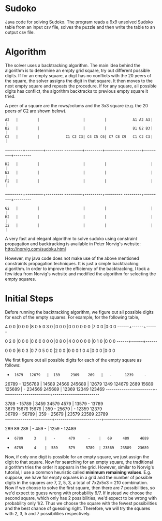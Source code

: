 Sudoko
======

Java code for solving Sudoko. The program reads a 9x9 unsolved Sudoko table from an input csv file, solves the puzzle and then write the table to an output csv file.

Algorithm
=========

The solver uses a backtracking algorithm. The main idea behind the algorithm is to determine an empty grid square, try out different possible digits. If for an empty square, a digit has no conflicts with the 20 peers of the square, the solver assigns the digit in that square. It then  moves to the next empty square and repeats the procedure. If for any square, all possible digits has conflict, the algorithm backtracks to previous empty square it tried. 

A peer of a square are the rows/colums and the 3x3 square (e.g. the 20 peers of C2 are shown below).

    A2   |         |                    |         |            A1 A2 A3|         |         
    B2   |         |                    |         |            B1 B2 B3|         |         
    C2   |         |            C1 C2 C3| C4 C5 C6| C7 C8 C9   C1 C2 C3|         |         
---------+---------+---------  ---------+---------+---------  ---------+---------+---------

    D2   |         |                    |         |                    |         |         
    E2   |         |                    |         |                    |         |         
    F2   |         |                    |         |                    |         |         
---------+---------+---------  ---------+---------+---------  ---------+---------+---------

    G2   |         |                    |         |                    |         |         
    H2   |         |                    |         |                    |         |         
    I2   |         |                    |         |                    |         |         

A very fast and elegant algorithm to solve sudoko using constraint propagation and backtracking is available in Peter Norvig's website:
http://norvig.com/sudoku.html

However, my java code does not make use of the above mentioned constraints propagation techniques. It is just a simple backtracking algorithm. In order to improve the efficiency of the backtracking, I took a few idea from Norvig's website and modified the algorithm for selecting the empty squares.

Initial Steps
=============

Before running the backtracking algorithm, we figure out all possible digits for each of the empty squares. For example, for the following table,

4 0 0 |0 0 0 |8 0 5 
0 3 0 |0 0 0 |0 0 0 
0 0 0 |7 0 0 |0 0 0 
------+------+------

0 2 0 |0 0 0 |0 6 0 
0 0 0 |0 8 0 |4 0 0 
0 0 0 |0 1 0 |0 0 0 
------+------+------

0 0 0 |6 0 3 |0 7 0 
5 0 0 |2 0 0 |0 0 0 
1 0 4 |0 0 0 |0 0 0 

We first figure out all possible digits for each of the empty square as follows:

  -      1679   12679   |  139     2369    269   |   -      1239     -    
 26789     -    1256789 | 14589   24569   245689 | 12679    1249   124679 
  2689   15689   125689 |   -     234569  245689 | 12369   12349   123469 
------------------------+------------------------+------------------------

  3789     -     15789  |  3459   34579    4579  | 13579     -     13789  
  3679   15679   15679  |  359      -     25679  |   -     12359   12379  
 36789     -     56789  |  359      -     25679  | 23579   23589   23789  
------------------------+------------------------+------------------------

  289      89     289   |   -      459      -    |  1259     -     12489  
   -      6789     3    |   -      479      -    |   69     489     4689  
   -      6789     4    |  589     579     5789  | 23569   23589   23689  
   
Now, if only one digit is possible for an empty square, we just assign the digit to that square. Now for searching for an empty square, the traditional algorithm tries the order it appears in the grid. However, similar to Norvig's tutorial, I use a common heuristic called **minimum remaining values**. E.g. suppose, we have for empty squares in a grid and the number of possible digits in the squares are 7, 2, 5, 3, a total of 7x2x5x3 = 210 combination. Now if we choose to solve the first square, then there are  7 possibilities, so we'd expect to guess wrong with probability 6/7. If instead we choose the second square, which only has 2 possibilities, we'd expect to be wrong with probability only 1/2. Thus we choose the square with the fewest possibilities and the best chance of guessing right. Therefore, we will try the squares with 2, 3, 5 and 7 possibilities respectively.
